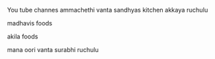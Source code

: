 You tube channes
ammachethi vanta
sandhyas kitchen
akkaya ruchulu

madhavis foods

akila foods


mana oori vanta
surabhi ruchulu

